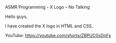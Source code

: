 ASMR Programming - X Logo – No Talking

Hello guys,

I have created the X logo in HTML and CSS.

YouTube: https://youtube.com/shorts/ZBPUC0xDnFs
